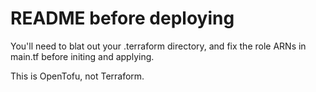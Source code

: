 # README before deploying

You'll need to blat out your .terraform directory, and fix the role ARNs in main.tf before initing and applying.

This is OpenTofu, not Terraform.